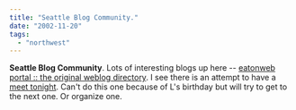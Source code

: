 ```yaml
---
title: "Seattle Blog Community."
date: "2002-11-20"
tags: 
  - "northwest"
---
```


**Seattle Blog Community**. Lots of interesting blogs up here -- [eatonweb portal :: the original weblog directory](http://portal.eatonweb.com/state/Washington). I see there is an attempt to have a [meet tonight](http://www.anitarowland.com/gmarchives/00000671.html). Can't do this one because of L's birthday but will try to get to the next one. Or organize one.
